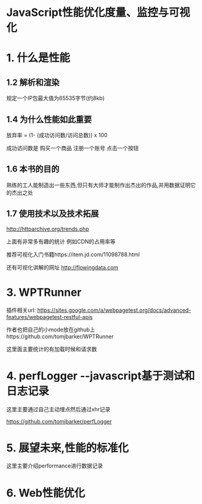 # JavaScript性能优化度量、监控与可视化

# 1. 什么是性能

## 1.2 解析和渲染

规定一个IP包最大值为65535字节(约8kb)

## 1.4 为什么性能如此重要

放弃率 = (1- (成功访问数/访问总数)) x 100

成功访问数是 购买一个商品 注册一个账号 点击一个按钮

## 1.6 本书的目的

熟练的工人能制造出一些东西,但只有大师才能制作出杰出的作品,并用数据证明它的杰出之处

## 1.7 使用技术以及技术拓展

http://httparchive.org/trends.php

上面有非常多有趣的统计 例如CDN的占用率等

推荐可视化入门书籍https://item.jd.com/11098788.html

还有可视化讲解的网址 http://flowingdata.com

# 3. WPTRunner

插件相关url: https://sites.google.com/a/webpagetest.org/docs/advanced-features/webpagetest-restful-apis



作者也把自己的小mode放在github上https://github.com/tomjbarker/WPTRunner

这里面主要统计的有加载时候和请求数

# 4. perfLogger --javascript基于测试和日志记录

这里主要通过自己主动埋点然后通过xhr记录

https://github.com/tomjbarker/perfLogger

# 5. 展望未来,性能的标准化

这里主要介绍performance进行数据记录

# 6. Web性能优化




